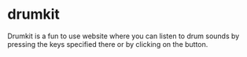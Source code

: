 # drumkit
Drumkit is a fun to use website where you can listen to drum sounds by pressing the keys specified there or by clicking on the button.
